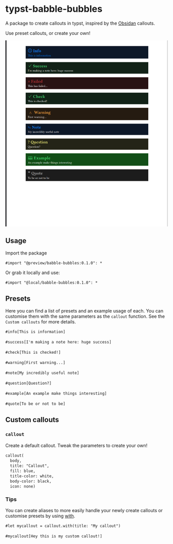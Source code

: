 # typst-babble-bubbles

A package to create callouts in typst, inspired by the [Obsidan](https://obsidian.md/) callouts.

Use preset callouts, or create your own!

![callouts_example](examples/callouts.png)

## Usage

Import the package

```typst
#import "@preview/babble-bubbles:0.1.0": *
```

Or grab it locally and use:

```typst
#import "@local/babble-bubbles:0.1.0": *
```

## Presets

Here you can find a list of presets and an example usage of each.
You can customise them with the same parameters as the `callout` function. See the `Custom callouts` for more details.

```typst
#info[This is information]

#success[I'm making a note here: huge success]

#check[This is checked!]

#warning[First warning...]

#note[My incredibly useful note]

#question[Question?]

#example[An example make things interesting]

#quote[To be or not to be]
```

## Custom callouts

### `callout`

Create a default callout.
Tweak the parameters to create your own!

```typst
callout(
  body,
  title: "Callout",
  fill: blue,
  title-color: white,
  body-color: black,
  icon: none)
```

### Tips

You can create aliases to more easily handle your
newly create callouts or customise presets by using [with](https://typst.app/docs/reference/types/function/#methods-with).

```
#let mycallout = callout.with(title: "My callout")

#mycallout[Hey this is my custom callout!]
```
